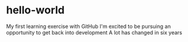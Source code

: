# hello-world
My first learning exercise with GitHub
I'm excited to be pursuing an opportunity to get back into development
A lot has changed in six years
